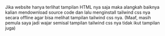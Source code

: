 Jika website hanya terlihat tampilan HTML nya saja maka alangkah baiknya kalian mendownload source code dan lalu menginstall tailwind css nya secara offline agar bisa melihat tampilan tailwind css nya.
(Maaf, masih pemula saya jadi wajar semisal tampilan tailwind css nya tidak ikut tampilan juga)
